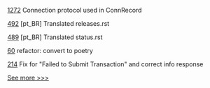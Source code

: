 
[1272](https://github.com/hyperledger/aries-cloudagent-python/pull/1272) Connection protocol used in ConnRecord

[492](https://github.com/hyperledger/fabric-docs-i18n/pull/492) [pt_BR] Translated releases.rst

[489](https://github.com/hyperledger/fabric-docs-i18n/pull/489) [pt_BR] Translated status.rst

[60](https://github.com/hyperledger/aries-staticagent-python/pull/60) refactor: convert to poetry

[214](https://github.com/hyperledger-labs/blockchain-carbon-accounting/pull/214) Fix for "Failed to Submit Transaction" and correct info response


[See more >>>](https://start-here.hyperledger.org/pull-requests)
